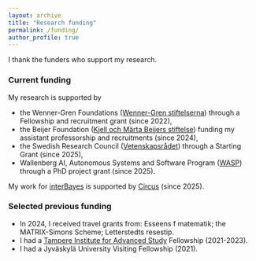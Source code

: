 ```yaml
---
layout: archive
title: "Research funding"
permalink: /funding/
author_profile: true
---
```


I thank the funders who support my research.

### Current funding

My research is supported by 
- the Wenner-Gren Foundations (<a href="https://www.swgc.org/">Wenner-Gren stiftelserna</a>) through a Fellowship and recruitment grant (since 2022),
- the Beijer Foundation (<a href="https://www.beijerstiftelsen.se">Kjell och Märta Beijers stiftelse</a>) funding my assistant professorship and recruitments (since 2024),
- the Swedish Research Council (<a href="https://www.vr.se/english.html">Vetenskapsrådet</a>) through a Starting Grant (since 2025),
- Wallenberg AI, Autonomous Systems and Software Program (<a href="https://wasp-sweden.org/">WASP</a>) through a PhD project grant (since 2025).

My work for <a href="https://interbayes.github.io/">interBayes</a> is supported by <a href="https://www.uu.se/en/centre/circus">Circus</a> (since 2025).
  
### Selected previous funding 
- In 2024, I received travel grants from: Esseens f matematik; the MATRIX-Simons Scheme; Letterstedts resestip.
- I had a <a href="https://research.tuni.fi/tampere-ias/">Tampere Institute for Advanced Study</a> Fellowship (2021-2023).
- I had a Jyväskylä University Visiting Fellowship (2021).

